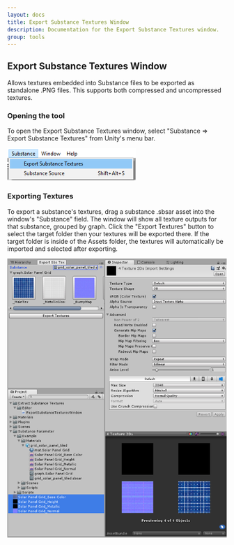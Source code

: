 ```yaml
---
layout: docs
title: Export Substance Textures Window
description: Documentation for the Export Substance Textures window.
group: tools
---
```


Export Substance Textures Window
--------------------------------
Allows textures embedded into Substance files to be exported as standalone .PNG files. This supports both compressed and uncompressed textures.

### Opening the tool
To open the Export Substance Textures window, select "Substance => Export Substance Textures" from Unity's menu bar.

![Window menu item](../images/tools/ExpSbsTex01.png)

### Exporting Textures
To export a substance's textures, drag a substance .sbsar asset into the window's "Substance" field. The window will show all texture outputs for that substance, grouped by graph. Click the "Export Textures" button to select the target folder then your textures will be exported there. If the target folder is inside of the Assets folder, the textures will automatically be imported and selected after exporting.

![Window menu item](../images/tools/ExpSbsTex04.png)
